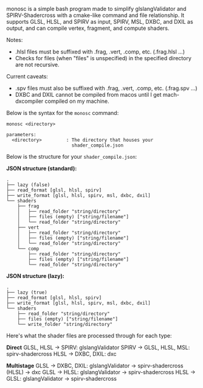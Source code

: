 monosc is a simple bash program made to simplify glslangValidator and SPIRV-Shadercross with a cmake-like command and file relationship. It supports GLSL, HLSL, and SPIRV as input, SPIRV, MSL, DXBC, and DXIL as output, and can compile vertex, fragment, and compute shaders.

Notes:
* .hlsl files must be suffixed with .frag, .vert, .comp, etc. (.frag.hlsl ...)
* Checks for files (when "files" is unspecified) in the specified directory are not recursive.

Current caveats:
* .spv files must also be suffixed with .frag, .vert, .comp, etc. (.frag.spv ...)
* DXBC and DXIL cannot be compiled from macos until I get mach-dxcompiler compiled on my machine.


Below is the syntax for the `monosc` command:
````
monosc <directory>

parameters:
  <directory>         : The directory that houses your
                        shader_compile.json
````

Below is the structure for your `shader_compile.json`:

**JSON structure (standard):**
````
.
├── lazy (false)
├── read_format [glsl, hlsl, spirv]
├── write_format [glsl, hlsl, spirv, msl, dxbc, dxil]
└── shaders
    ├── frag
    │   ├── read_folder "string/directory"
    │   ├── files (empty) ["string/filename"]
    │   └── read_folder "string/directory"
    ├── vert
    │   ├── read_folder "string/directory"
    │   ├── files (empty) ["string/filename"]
    │   └── read_folder "string/directory"
    └── comp
        ├── read_folder "string/directory"
        ├── files (empty) ["string/filename"]
        └── read_folder "string/directory"
````

**JSON structure (lazy):**
````
.
├── lazy (true)
├── read_format [glsl, hlsl, spirv]
├── write_format [glsl, hlsl, spirv, msl, dxbc, dxil]
└── shaders
    ├── read_folder "string/directory"
    ├── files (empty) ["string/filename"]
    └── write_folder "string/directory"
````


Here's what the shader files are processed through for each type:

**Direct**
GLSL, HLSL -> SPIRV: glslangValidator
SPIRV -> GLSL, HLSL, MSL: spirv-shadercross
HLSL -> DXBC, DXIL: dxc

**Multistage**
GLSL -> DXBC, DXIL: glslangValidator -> spirv-shadercross (HLSL) -> dxc
GLSL -> HLSL: glslangValidator -> spirv-shadercross
HLSL -> GLSL: glslangValidator -> spirv-shadercross
